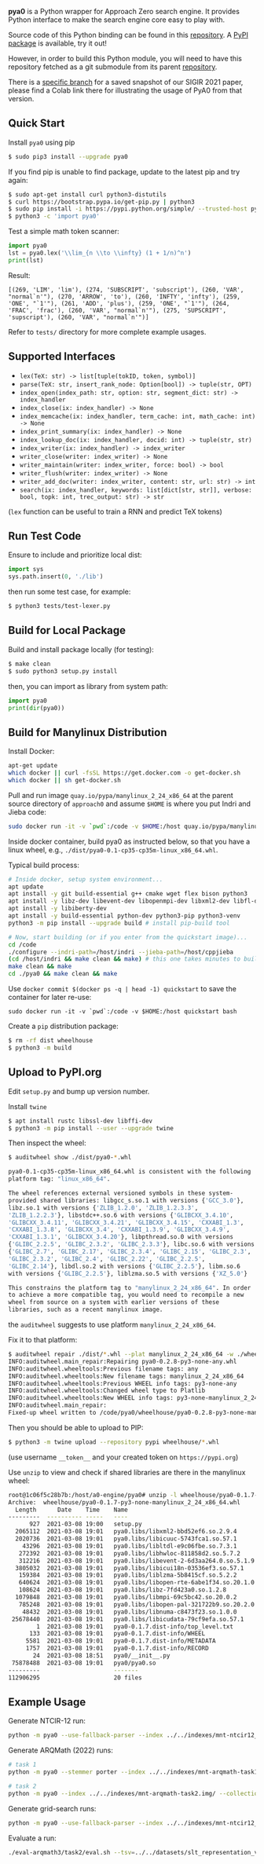 **pya0** is a Python wrapper for Approach Zero search engine.
It provides Python interface to make the search engine core easy to play with.

Source code of this Python binding can be found in this [repository](https://github.com/approach0/pya0).
A [PyPI package](https://pypi.org/project/pya0/) is available, try it out!

However, in order to build this Python module, you will need to have this repository fetched as a git submodule from its parent [repository](https://github.com/approach0/search-engine/tree/pya0).

There is a [specific branch](https://github.com/approach0/pya0/tree/sigir2021) for a saved snapshot of our SIGIR 2021 paper, please find a Colab link there for illustrating the usage of PyA0 from that version.

## Quick Start
Install `pya0` using pip
```sh
$ sudo pip3 install --upgrade pya0
```

If you find pip is unable to find package, update to the latest pip and try again:
```sh
$ sudo apt-get install curl python3-distutils
$ curl https://bootstrap.pypa.io/get-pip.py | python3
$ sudo pip install -i https://pypi.python.org/simple/ --trusted-host pypi.org pya0
$ python3 -c 'import pya0'
```

Test a simple math token scanner:
```py
import pya0
lst = pya0.lex('\\lim_{n \\to \\infty} (1 + 1/n)^n')
print(lst)
```
Result:
```
[(269, 'LIM', 'lim'), (274, 'SUBSCRIPT', 'subscript'), (260, 'VAR', "normal`n'"), (270, 'ARROW', 'to'), (260, 'INFTY', 'infty'), (259, 'ONE', "`1'"), (261, 'ADD', 'plus'), (259, 'ONE', "`1'"), (264, 'FRAC', 'frac'), (260, 'VAR', "normal`n'"), (275, 'SUPSCRIPT', 'supscript'), (260, 'VAR', "normal`n'")]
```

Refer to `tests/` directory for more complete example usages.

## Supported Interfaces
* `lex(TeX: str) -> list[tuple(tokID, token, symbol)]`
* `parse(TeX: str, insert_rank_node: Option[bool]) -> tuple(str, OPT)`
* `index_open(index_path: str, option: str, segment_dict: str) -> index_handler`
* `index_close(ix: index_handler) -> None`
* `index_memcache(ix: index_handler, term_cache: int, math_cache: int) -> None`
* `index_print_summary(ix: index_handler) -> None`
* `index_lookup_doc(ix: index_handler, docid: int) -> tuple(str, str)`
* `index_writer(ix: index_handler) -> index_writer`
* `writer_close(writer: index_writer) -> None`
* `writer_maintain(writer: index_writer, force: bool) -> bool`
* `writer_flush(writer: index_writer) -> None`
* `writer_add_doc(writer: index_writer, content: str, url: str) -> int`
* `search(ix: index_handler, keywords: list[dict[str, str]], verbose: bool, topk: int, trec_output: str) -> str`

(`lex` function can be useful to train a RNN and predict TeX tokens)

## Run Test Code
Ensure to include and prioritize local dist:
```py
import sys
sys.path.insert(0, './lib')
```
then run some test case, for example:
```sh
$ python3 tests/test-lexer.py
```

## Build for Local Package
Build and install package locally (for testing):
```sh
$ make clean
$ sudo python3 setup.py install
```
then, you can import as library from system path:
```py
import pya0
print(dir(pya0))
```

## Build for Manylinux Distribution
Install Docker:
```sh
apt-get update
which docker || curl -fsSL https://get.docker.com -o get-docker.sh
which docker || sh get-docker.sh
```

Pull and run image `quay.io/pypa/manylinux_2_24_x86_64` at the parent source directory of `approach0` and assume `$HOME` is where you put Indri and Jieba code:
```sh
sudo docker run -it -v `pwd`:/code -v $HOME:/host quay.io/pypa/manylinux_2_24_x86_64 bash
```

Inside docker container, build pya0 as instructed below, so that you have a linux wheel, e.g., `./dist/pya0-0.1-cp35-cp35m-linux_x86_64.whl`.

Typical build process:
```sh
# Inside docker, setup system environment...
apt update
apt install -y git build-essential g++ cmake wget flex bison python3
apt install -y libz-dev libevent-dev libopenmpi-dev libxml2-dev libfl-dev
apt install -y libiberty-dev
apt install -y build-essential python-dev python3-pip python3-venv
python3 -m pip install --upgrade build # install pip-build tool

# Now, start building (or if you enter from the quickstart image)...
cd /code
./configure --indri-path=/host/indri --jieba-path=/host/cppjieba
(cd /host/indri && make clean && make) # this one takes minutes to build
make clean && make
cd ./pya0 && make clean && make
```

Use `docker commit $(docker ps -q | head -1) quickstart` to save the container for later re-use:
```
sudo docker run -it -v `pwd`:/code -v $HOME:/host quickstart bash
```

Create a `pip` distribution package:
```sh
$ rm -rf dist wheelhouse
$ python3 -m build
```

## Upload to PyPI.org
Edit `setup.py` and bump up version number.

Install `twine`
```sh
$ apt install rustc libssl-dev libffi-dev
$ python3 -m pip install --user --upgrade twine
```

Then inspect the wheel:
```sh
$ auditwheel show ./dist/pya0-*.whl

pya0-0.1-cp35-cp35m-linux_x86_64.whl is consistent with the following
platform tag: "linux_x86_64".

The wheel references external versioned symbols in these system-
provided shared libraries: libgcc_s.so.1 with versions {'GCC_3.0'},
libz.so.1 with versions {'ZLIB_1.2.0', 'ZLIB_1.2.3.3',
'ZLIB_1.2.2.3'}, libstdc++.so.6 with versions {'GLIBCXX_3.4.10',
'GLIBCXX_3.4.11', 'GLIBCXX_3.4.21', 'GLIBCXX_3.4.15', 'CXXABI_1.3',
'CXXABI_1.3.8', 'GLIBCXX_3.4', 'CXXABI_1.3.9', 'GLIBCXX_3.4.9',
'CXXABI_1.3.1', 'GLIBCXX_3.4.20'}, libpthread.so.0 with versions
{'GLIBC_2.2.5', 'GLIBC_2.3.2', 'GLIBC_2.3.3'}, libc.so.6 with versions
{'GLIBC_2.7', 'GLIBC_2.17', 'GLIBC_2.3.4', 'GLIBC_2.15', 'GLIBC_2.3',
'GLIBC_2.3.2', 'GLIBC_2.4', 'GLIBC_2.22', 'GLIBC_2.2.5',
'GLIBC_2.14'}, libdl.so.2 with versions {'GLIBC_2.2.5'}, libm.so.6
with versions {'GLIBC_2.2.5'}, liblzma.so.5 with versions {'XZ_5.0'}

This constrains the platform tag to "manylinux_2_24_x86_64". In order
to achieve a more compatible tag, you would need to recompile a new
wheel from source on a system with earlier versions of these
libraries, such as a recent manylinux image.
```
the `auditwheel` suggests to use platform `manylinux_2_24_x86_64`.

Fix it to that platform:
```sh
$ auditwheel repair ./dist/*.whl --plat manylinux_2_24_x86_64 -w ./wheelhouse
INFO:auditwheel.main_repair:Repairing pya0-0.2.8-py3-none-any.whl
INFO:auditwheel.wheeltools:Previous filename tags: any
INFO:auditwheel.wheeltools:New filename tags: manylinux_2_24_x86_64
INFO:auditwheel.wheeltools:Previous WHEEL info tags: py3-none-any
INFO:auditwheel.wheeltools:Changed wheel type to Platlib
INFO:auditwheel.wheeltools:New WHEEL info tags: py3-none-manylinux_2_24_x86_64
INFO:auditwheel.main_repair:
Fixed-up wheel written to /code/pya0/wheelhouse/pya0-0.2.8-py3-none-manylinux_2_24_x86_64.whl
```

Then you should be able to upload to PIP:
```sh
$ python3 -m twine upload --repository pypi wheelhouse/*.whl
```
(use username `__token__` and your created token on `https://pypi.org`)

Use `unzip` to view and check if shared libraries are there in the manylinux wheel:
```sh
root@1c06f5c28b7b:/host/a0-engine/pya0# unzip -l wheelhouse/pya0-0.1.7-py3-none-manylinux_2_24_x86_64.whl
Archive:  wheelhouse/pya0-0.1.7-py3-none-manylinux_2_24_x86_64.whl
  Length      Date    Time    Name
---------  ---------- -----   ----
      927  2021-03-08 19:00   setup.py
  2065112  2021-03-08 19:01   pya0.libs/libxml2-bbd52ef6.so.2.9.4
  2020736  2021-03-08 19:01   pya0.libs/libicuuc-5743fca1.so.57.1
    43296  2021-03-08 19:01   pya0.libs/libltdl-e9c06fbe.so.7.3.1
   272392  2021-03-08 19:01   pya0.libs/libhwloc-811858d2.so.5.7.2
   312216  2021-03-08 19:01   pya0.libs/libevent-2-6d3aa264.0.so.5.1.9
  3805032  2021-03-08 19:01   pya0.libs/libicui18n-03536ef3.so.57.1
   159384  2021-03-08 19:01   pya0.libs/liblzma-5b8415cf.so.5.2.2
   640624  2021-03-08 19:01   pya0.libs/libopen-rte-6abe1f34.so.20.1.0
   108624  2021-03-08 19:01   pya0.libs/libz-7fd423a0.so.1.2.8
  1079848  2021-03-08 19:01   pya0.libs/libmpi-69c5bc42.so.20.0.2
   785248  2021-03-08 19:01   pya0.libs/libopen-pal-321722b9.so.20.2.0
    48432  2021-03-08 19:01   pya0.libs/libnuma-c8473f23.so.1.0.0
 25678440  2021-03-08 19:01   pya0.libs/libicudata-79cf9efa.so.57.1
        1  2021-03-08 19:01   pya0-0.1.7.dist-info/top_level.txt
      133  2021-03-08 19:01   pya0-0.1.7.dist-info/WHEEL
     5581  2021-03-08 19:01   pya0-0.1.7.dist-info/METADATA
     1757  2021-03-08 19:01   pya0-0.1.7.dist-info/RECORD
       24  2021-03-08 18:51   pya0/__init__.py
 75878488  2021-03-08 19:01   pya0/pya0.so
---------                     -------
112906295                     20 files
```

## Example Usage
Generate NTCIR-12 run:
```sh
python -m pya0 --use-fallback-parser --index ../../indexes/mnt-ntcir12_wfb.img/ --collection ntcir12-math-browsing-concrete --trec-output runs/ntcir12_wfb.run
```

Generate ARQMath (2022) runs:
```sh
# task 1
python -m pya0 --stemmer porter --index ../../indexes/mnt-arqmath-task1.img/ --collection arqmath-2022-task1-manual --trec-output runs/arqmath_task1.run

# task 2
python -m pya0 --index ../../indexes/mnt-arqmath-task2.img/ --collection arqmath-2022-task2-refined --trec-output runs/arqmath_task2.run
```

Generate grid-search runs:
```sh
python -m pya0 --use-fallback-parser --index ../../indexes/mnt-ntcir12_wfb.img/ --collection ntcir12-math-browsing-concrete --auto-eval ./experiments/auto_eval--symbol-scores.tsv
```

Evaluate a run:
```sh
./eval-arqmath3/task2/eval.sh --tsv=../../datasets/slt_representation_v3/ --nojudge
```
